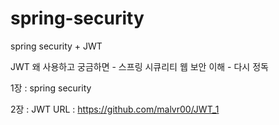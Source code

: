 # spring-security

spring security + JWT

JWT 왜 사용하고 궁금하면 - 스프링 시큐리티 웹 보안 이해 - 다시 정독

1장 : spring security

2장 : JWT URL : https://github.com/malvr00/JWT_1